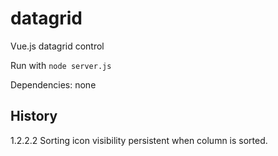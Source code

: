 # datagrid
Vue.js datagrid control

Run with `node server.js`

Dependencies: none

## History
1.2.2.2     Sorting icon visibility persistent when column is sorted.  
